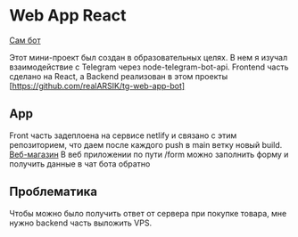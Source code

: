 # Web App React

[Сам бот](https://t.me/aynes_app_bot)

Этот мини-проект был создан в образовательных целях. В нем я изучал взаимодействие с Telegram через node-telegram-bot-api. Frontend часть сделано на React, а Backend реализован в этом проекты [https://github.com/realARSIK/tg-web-app-bot]

## App

Front часть задеплоена на сервисе netlify и связано с этим репозиторием, что даем после каждого push в main ветку новый build.
[Веб-магазин](https://stupendous-gaufre-0204bf.netlify.app/)
В веб приложении по пути /form можно заполнить форму и получить данные в чат бота обратно

## Проблематика

Чтобы можно было получить ответ от сервера при покупке товара, мне нужно backend часть выложить VPS.